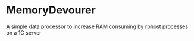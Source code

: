 # MemoryDevourer
A simple data processor to increase RAM consuming by rphost processes on a 1C server

